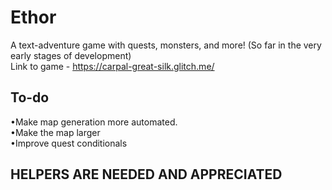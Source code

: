 # Ethor
A text-adventure game with quests, monsters, and more!
(So far in the very early stages of development)  
Link to game - https://carpal-great-silk.glitch.me/
## To-do  
•Make map generation more automated.  
•Make the map larger  
•Improve quest conditionals    
## HELPERS ARE NEEDED AND APPRECIATED
